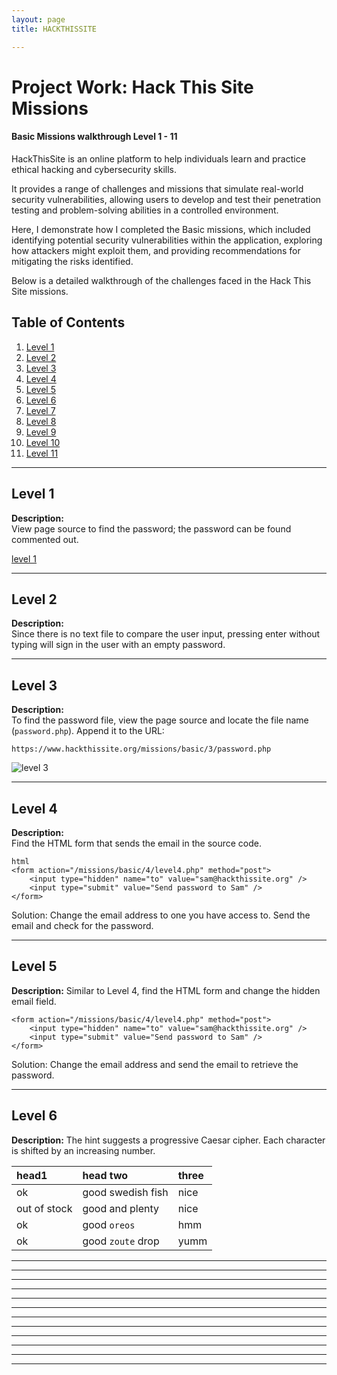 ```yaml
---
layout: page
title: HACKTHISSITE 

---
```


# Project Work: Hack This Site Missions

#### Basic Missions walkthrough Level 1 - 11 

HackThisSite is an online platform to help individuals learn and practice ethical hacking and cybersecurity skills. 

It provides a range of challenges and missions that simulate real-world security vulnerabilities, allowing users to develop and test their penetration testing and problem-solving abilities in a controlled environment.

Here, I demonstrate how I completed the Basic missions, which included identifying potential security vulnerabilities within the application, exploring how attackers might exploit them, and providing recommendations for mitigating the risks identified.

Below is a detailed walkthrough of the challenges faced in the Hack This Site missions. 

## Table of Contents
1. [Level 1](#level-1)
2. [Level 2](#level-2)
3. [Level 3](#level-3)
4. [Level 4](#level-4)
5. [Level 5](#level-5)
6. [Level 6](#level-6)
7. [Level 7](#level-7)
8. [Level 8](#level-8)
9. [Level 9](#level-9)
10. [Level 10](#level-10)
11. [Level 11](#level-11)

---

## Level 1
**Description:**  
View page source to find the password; the password can be found commented out.

[level 1 ](https://raw.githubusercontent.com/elizabethude/portfolio/refs/heads/main/projectimages/hts/Level%201.PNG)

---

## Level 2
**Description:**  
Since there is no text file to compare the user input, pressing enter without typing will sign in the user with an empty password.

---

## Level 3
**Description:**  
To find the password file, view the page source and locate the file name (`password.php`). Append it to the URL:

```
https://www.hackthissite.org/missions/basic/3/password.php

```
![level 3](https://raw.githubusercontent.com/username/repository/branch/path/to/image.png)

---

## Level 4
**Description:**  
Find the HTML form that sends the email in the source code.
```
html
<form action="/missions/basic/4/level4.php" method="post">
    <input type="hidden" name="to" value="sam@hackthissite.org" />
    <input type="submit" value="Send password to Sam" />
</form>
```
Solution:
Change the email address to one you have access to. Send the email and check for the password.

---
##  Level 5
**Description:**
Similar to Level 4, find the HTML form and change the hidden email field.
```
<form action="/missions/basic/4/level4.php" method="post">
    <input type="hidden" name="to" value="sam@hackthissite.org" />
    <input type="submit" value="Send password to Sam" />
</form>
```
Solution:
Change the email address and send the email to retrieve the password.

---
##  Level 6
**Description:**
The hint suggests a progressive Caesar cipher. Each character is shifted by an increasing number.

| head1        | head two          | three |
|:-------------|:------------------|:------|
| ok           | good swedish fish | nice  |
| out of stock | good and plenty   | nice  |
| ok           | good `oreos`      | hmm   |
| ok           | good `zoute` drop | yumm  |


---
---
---
---
---
---
---
---
---
---
---
---
